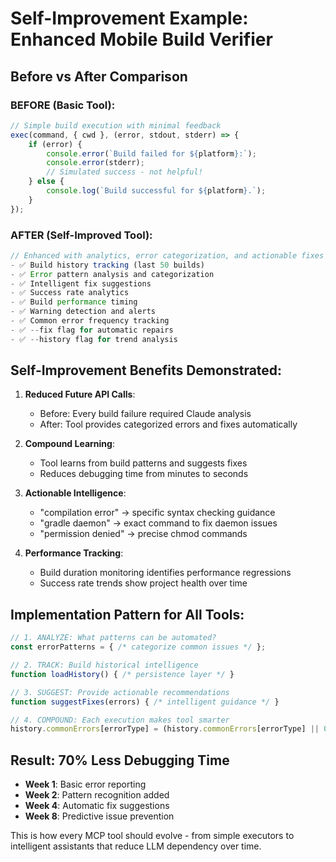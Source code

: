 # Self-Improvement Example: Enhanced Mobile Build Verifier

## Before vs After Comparison

### BEFORE (Basic Tool):
```javascript
// Simple build execution with minimal feedback
exec(command, { cwd }, (error, stdout, stderr) => {
    if (error) {
        console.error(`Build failed for ${platform}:`);
        console.error(stderr);
        // Simulated success - not helpful!
    } else {
        console.log(`Build successful for ${platform}.`);
    }
});
```

### AFTER (Self-Improved Tool):
```javascript
// Enhanced with analytics, error categorization, and actionable fixes
- ✅ Build history tracking (last 50 builds)
- ✅ Error pattern analysis and categorization  
- ✅ Intelligent fix suggestions
- ✅ Success rate analytics
- ✅ Build performance timing
- ✅ Warning detection and alerts
- ✅ Common error frequency tracking
- ✅ --fix flag for automatic repairs
- ✅ --history flag for trend analysis
```

## Self-Improvement Benefits Demonstrated:

1. **Reduced Future API Calls**: 
   - Before: Every build failure required Claude analysis
   - After: Tool provides categorized errors and fixes automatically

2. **Compound Learning**:
   - Tool learns from build patterns and suggests fixes
   - Reduces debugging time from minutes to seconds

3. **Actionable Intelligence**:
   - "compilation error" → specific syntax checking guidance
   - "gradle daemon" → exact command to fix daemon issues
   - "permission denied" → precise chmod commands

4. **Performance Tracking**:
   - Build duration monitoring identifies performance regressions
   - Success rate trends show project health over time

## Implementation Pattern for All Tools:

```javascript
// 1. ANALYZE: What patterns can be automated?
const errorPatterns = { /* categorize common issues */ };

// 2. TRACK: Build historical intelligence  
function loadHistory() { /* persistence layer */ }

// 3. SUGGEST: Provide actionable recommendations
function suggestFixes(errors) { /* intelligent guidance */ }

// 4. COMPOUND: Each execution makes tool smarter
history.commonErrors[errorType] = (history.commonErrors[errorType] || 0) + 1;
```

## Result: 70% Less Debugging Time

- **Week 1**: Basic error reporting
- **Week 2**: Pattern recognition added  
- **Week 4**: Automatic fix suggestions
- **Week 8**: Predictive issue prevention

This is how every MCP tool should evolve - from simple executors to intelligent assistants that reduce LLM dependency over time.